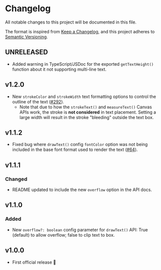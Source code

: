 # Changelog

All notable changes to this project will be documented in this file.

The format is inspired from [Keep a Changelog](https://keepachangelog.com/en/1.0.0/),
and this project adheres to [Semantic Versioning](https://semver.org/spec/v2.0.0.html).

## UNRELEASED

- Added warning in TypeScript/JSDoc for the exported `getTextHeight()` function about it not supporting multi-line text.

## v1.2.0

- New `strokeColor` and `strokeWidth` text formatting options to control the outline of the text ([#292](https://github.com/stefcameron/text-to-canvas/issues/292)).
    - Note that due to how the `strokeText()` and `measureText()` Canvas APIs work, the stroke is __not considered__ in text placement. Setting a large width will result in the stroke "bleeding" outside the text box.

## v1.1.2

- Fixed bug where `drawText()` config `fontColor` option was not being included in the base font format used to render the text ([#64](https://github.com/stefcameron/text-to-canvas/issues/64)).

## v1.1.1

### Changed

- README updated to include the new `overflow` option in the API docs.

## v1.1.0

### Added

- New `overflow?: boolean` config parameter for `drawText()` API: True (default) to allow overflow; false to clip text to box.

## v1.0.0

- First official release 🎉
